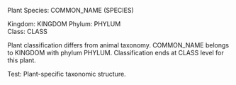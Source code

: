 Plant Species: COMMON_NAME (SPECIES)

Kingdom: KINGDOM
Phylum: PHYLUM  
Class: CLASS

Plant classification differs from animal taxonomy.
COMMON_NAME belongs to KINGDOM with phylum PHYLUM.
Classification ends at CLASS level for this plant.

Test: Plant-specific taxonomic structure. 